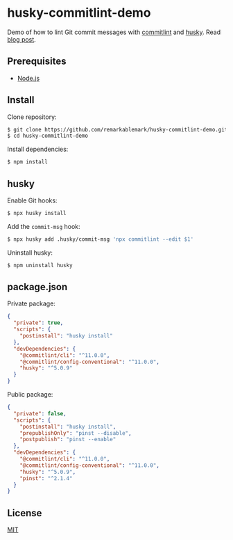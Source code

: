 # husky-commitlint-demo

Demo of how to lint Git commit messages with [commitlint](https://github.com/conventional-changelog/commitlint) and [husky](https://github.com/typicode/husky). Read [blog post](https://b.remarkabl.org/3u0Vdlc).

## Prerequisites

- [Node.js](https://b.remarkabl.org/nodejs-site)

## Install

Clone repository:

```sh
$ git clone https://github.com/remarkablemark/husky-commitlint-demo.git
$ cd husky-commitlint-demo
```

Install dependencies:

```sh
$ npm install
```

## husky

Enable Git hooks:

```sh
$ npx husky install
```

Add the `commit-msg` hook:

```sh
$ npx husky add .husky/commit-msg 'npx commitlint --edit $1'
```

Uninstall husky:

```sh
$ npm uninstall husky
```

## package.json

Private package:

```json
{
  "private": true,
  "scripts": {
    "postinstall": "husky install"
  },
  "devDependencies": {
    "@commitlint/cli": "^11.0.0",
    "@commitlint/config-conventional": "^11.0.0",
    "husky": "^5.0.9"
  }
}
```

Public package:

```json
{
  "private": false,
  "scripts": {
    "postinstall": "husky install",
    "prepublishOnly": "pinst --disable",
    "postpublish": "pinst --enable"
  },
  "devDependencies": {
    "@commitlint/cli": "^11.0.0",
    "@commitlint/config-conventional": "^11.0.0",
    "husky": "^5.0.9",
    "pinst": "^2.1.4"
  }
}
```

## License

[MIT](LICENSE)
